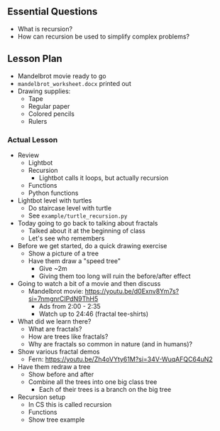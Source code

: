 ## Essential Questions

- What is recursion?
- How can recursion be used to simplify complex problems?

## Lesson Plan

- Mandelbrot movie ready to go
- `mandelbrot_worksheet.docx` printed out
- Drawing supplies:
    - Tape
    - Regular paper
    - Colored pencils
    - Rulers

### Actual Lesson

- Review
    - Lightbot
    - Recursion
        - Lightbot calls it loops, but actually recursion
    - Functions
    - Python functions
- Lightbot level with turtles
    - Do staircase level with turtle
    - See `example/turtle_recursion.py`
- Today going to go back to talking about fractals
    - Talked about it at the beginning of class
    - Let's see who remembers
- Before we get started, do a quick drawing exercise
    - Show a picture of a tree
    - Have them draw a "speed tree"
        - Give ~2m
        - Giving them too long will ruin the before/after effect
- Going to watch a bit of a movie and then discuss
    - Mandelbrot movie: https://youtu.be/d0Exnv8Ym7s?si=7nmgnrCIPdN9ThH5
        - Ads from 2:00 - 2:35
        - Watch up to 24:46 (fractal tee-shirts)
- What did we learn there?
    - What are fractals?
    - How are trees like fractals?
    - Why are fractals so common in nature (and in humans)?
- Show various fractal demos
    - Fern: https://youtu.be/Zh4oVYty61M?si=34V-WuqAFQC64uN2
- Have them redraw a tree
    - Show before and after
    - Combine all the trees into one big class tree
        - Each of their trees is a branch on the big tree
- Recursion setup
    - In CS this is called recursion
    - Functions
    - Show tree example

